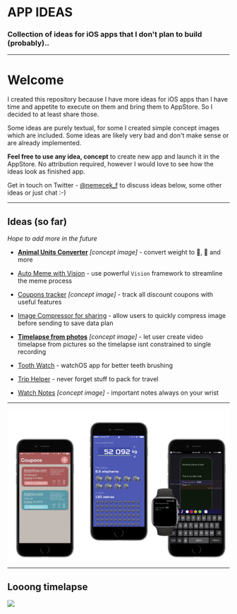 # APP IDEAS

### Collection of ideas for iOS apps that I don't plan to build (probably)..

--- 

# Welcome

I created this repository because I have more ideas for iOS apps than I have time and appetite to execute on them and bring them to AppStore. So I decided to at least share those.

Some ideas are purely textual, for some I created simple concept images which are included. Some ideas are likely very bad and don't make sense or are already implemented.

**Feel free to use any idea, concept** to create new app and launch it in the AppStore. No attribution required, however I would love to see how the ideas look as finished app.

Get in touch on Twitter - [@nemecek_f](https://twitter.com/nemecek_f) to discuss ideas below, some other ideas or just chat :-)

--- 

## Ideas (so far)

_Hope to add more in the future_

- **[Animal Units Converter](Animal-Units-Converter.md)** _[concept image]_ - convert weight to 🐘, 🦓 and more

- [Auto Meme with Vision](Auto-Meme-with-Vision.md) - use powerful `Vision` framework to streamline the meme process

- [Coupons tracker](Coupons-tracker.md) _[concept image]_ - track all discount coupons with useful features

- [Image Compressor for sharing](Image-Compressor-for-Sharing.md) - allow users to quickly compress image before sending to save data plan

- **[Timelapse from photos](Loong-timelapse.md)**  _[concept image]_ - let user create video timelapse from pictures so the timelapse isnt constrained to single recording

- [Tooth Watch](Tooth-Watch.md) - watchOS app for better teeth brushing

- [Trip Helper](Trip-helper.md) - never forget stuff to pack for travel

- [Watch Notes](Watch-Notes.md) _[concept image]_ - important notes always on your wrist

---

![](ConceptImages/preview.png)

---
## Looong timelapse

![](ConceptImages/looong-timelapse.png)